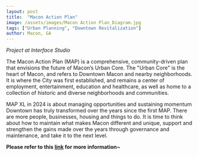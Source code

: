 ```yaml
---
layout: post
title:  "Macon Action Plan"
image: /assets/images/Macon Action Plan_Diagram.jpg
tags: ["Urban Planning", "Downtown Revitalization"]
author: Macon, GA
---
```


*Project at Interface Studio*

The Macon Action Plan (MAP) is a comprehensive, community-driven plan that envisions the future of Macon’s Urban Core. The "Urban Core" is the heart of Macon, and refers to Downtown Macon and nearby neighborhoods. It is where the City was first established, and remains a center of employment, entertainment, education and healthcare, as well as home to a collection of historic and diverse neighborhoods and communities. 

MAP XL in 2024 is about managing opportunities and sustaining momentum Downtown has truly transformed over the years since the first MAP. There are more people, businesses, housing and things to do. It is time to think about how to maintain what makes Macon different and unique, support and strengthen the gains made over the years through governance and maintenance, and take it to the next level. 

**Please refer to this [link](https://www.maconbibb.us/mapxlrevealed/) for more information~**
